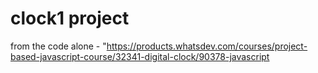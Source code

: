 # clock1 project 
from the code alone - 
"https://products.whatsdev.com/courses/project-based-javascript-course/32341-digital-clock/90378-javascript
